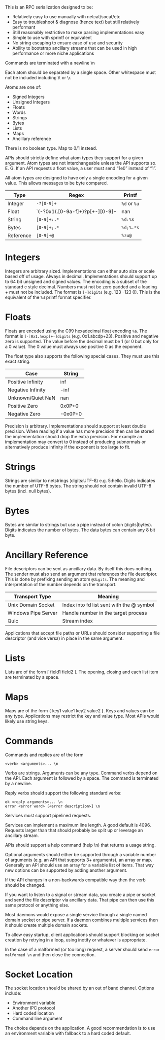 This is an RPC serialization designed to be:

* Relatively easy to use manually with netcat/socat/etc
* Easy to troubleshoot & diagnose (hence text) but still relatively performant
* Still reasonably restrictive to make parsing implementations easy
* Simple to use with sprintf or equivalent
* No string escaping to ensure ease of use and security
* Ability to bootstrap ancillary streams that can be used in high performance or
  more niche applications

Commands are terminated with a newline \n

Each atom should be separated by a single space. Other whitespace must not be
included including \t or \r.

Atoms are one of:

* Signed Integers
* Unsigned Integers
* Floats
* Words
* Strings
* Bytes
* Lists
* Maps
* Ancillary reference

There is no boolean type. Map to 0/1 instead.

APIs should strictly define what atom types they support for a given argument.
Atom types are not interchangeable unless the API supports so. E. G. If an API
requests a float value, a user must send “1e0” instead of “1”.

All atom types are designed to have only a single encoding for a given value.
This allows messages to be byte compared.

| Type      | Regex                                        | Printf       |
|-----------|----------------------------------------------|--------------|
| Integer   | `-?[0-9]+`                                   | `%d` or `%u` |
| Float     | `(-?0x1(\.[0-9a-f]+)?p[+-][0-9]+|nan|-?inf)` | `%a`         |
| String    | `[0-9]+:.*`                                  | `%d:%s`      |
| Bytes     | `[0-9]+;.*`                                  | `%d;%.*s`    |
| Reference | `[0-9]+@`                                    | `%zu@`       |

# Integers

Integers are arbitrary sized. Implementations can either auto size or scale
based off of usage. Always in decimal. Implementations should support up to 64
bit unsigned and signed values. The encoding is a subset of the standard c style
decimal. Numbers must not be zero padded and a leading + must not be included.
The format is `[-]digits` (e.g. 123 -123 0). This is the equivalent of the `%d`
printf format specifier.

# Floats

Floats are encoded using the C99 hexadecimal float encoding `%a`. The format is
`[-]0x1.hexp[+-]digits` (e.g. 0x1.abcdp+23). Positive and negative zero is
supported. The value before the decimal must be 1 (or 0 but only for a 0 value).
The 0 value must always use positive 0 as the exponent.

The float type also supports the following special cases. They must use this
exact string.

| Case              | String  |
|-------------------|---------|
| Positive Infinity | inf     |
| Negative Infinity | -inf    |
| Unknown/Quiet NaN | nan     |
| Positive Zero     | 0x0P+0  |
| Negative Zero     | -0x0P+0 |

Precision is arbitrary. Implementations should support at least double
precision. When reading if a value has more precision then can be stored the
implementation should drop the extra precision. For example an implementation
may convert to 0 instead of producing subnormals or alternatively produce
infinity if the exponent is too large to fit.

# Strings

Strings are similar to netstrings (digits:UTF-8) e.g. 5:hello. Digits indicates
the number of UTF-8 bytes. The string should not contain invalid UTF-8 bytes
(incl. null bytes).

# Bytes

Bytes are similar to strings but use a pipe instead of colon (digits|bytes).
Digits indicates the number of bytes. The data bytes can contain any 8 bit byte.

# Ancillary Reference

File descriptors can be sent as ancillary data. By itself this does nothing. The
sender must also send an argument that references the file descriptor. This is
done by prefixing sending an atom `@digits`. The meaning and interpretation of
the number depends on the transport.

| Transport Type      | Meaning                                   |
|---------------------|-------------------------------------------|
| Unix Domain Socket  | Index into fd list sent with the @ symbol |
| Windows Pipe Server | Handle number in the target process       |
| Quic                | Stream index                              |

Applications that accept file paths or URLs should consider supporting a file
descriptor (and vice versa) in place in the same argument.

# Lists

Lists are of the form [ field1 field2 ]. The opening, closing and each list item
are terminated by a space.

# Maps

Maps are of the form { key1 value1 key2 value2 }. Keys and values can be any
type. Applications may restrict the key and value type. Most APIs would likely
use string keys.

# Commands

Commands and replies are of the form

    <verb> <arguments>... \n

Verbs are strings. Arguments can be any type. Command verbs depend on the API.
Each argument is followed by a space. The command is terminated by a newline.

Reply verbs should support the following standard verbs:

    ok <reply arguments>... \n
    error <error word> [<error description>] \n

Services must support pipelined requests.

Services can implement a maximum line length. A good default is 4096. Requests
larger than that should probably be split up or leverage an ancillary stream.

APIs should support a help command (help \n) that returns a usage string.

Optional arguments should either be supported through a variable number of
arguments (e.g. an API that supports 3+ arguments), an array or map. Generally
an API should use an array for a variable list of items. That way new options
can be supported by adding another argument.

If the API changes in a non-backwards compatible way then the verb should be
changed.

If you want to listen to a signal or stream data, you create a pipe or socket
and send the file descriptor via ancillary data. That pipe can then use this
same protocol or anything else.

Most daemons would expose a single service through a single named domain socket
or pipe server. If a daemon combines multiple services then it should create
multiple domain sockets.

To allow easy startup, client applications should support blocking on socket
creation by retrying in a loop, using inotify or whatever is appropriate.

In the case of a malformed (or too long) request, a server should send `error
malformed \n` and then close the connection.

# Socket Location

The socket location should be shared by an out of band channel. Options
include:

* Environment variable
* Another IPC protocol
* Hard coded location
* Command line argument

The choice depends on the application. A good recommendation is to use an
environment variable with fallback to a hard coded default.


